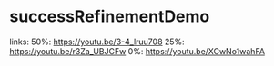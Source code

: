 # successRefinementDemo
links:
50%: https://youtu.be/3-4_lruu708
25%: https://youtu.be/r3Za_UBJCFw
0%: https://youtu.be/XCwNo1wahFA
